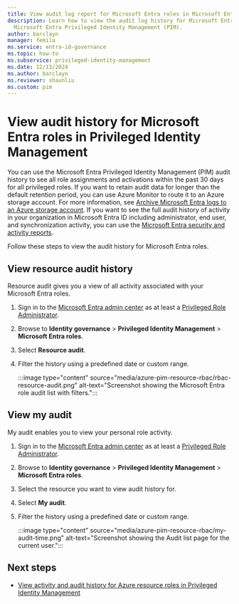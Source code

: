 ```yaml
---
title: View audit log report for Microsoft Entra roles in Microsoft Entra PIM
description: Learn how to view the audit log history for Microsoft Entra roles in
  Microsoft Entra Privileged Identity Management (PIM).
author: barclayn
manager: femila
ms.service: entra-id-governance
ms.topic: how-to
ms.subservice: privileged-identity-management
ms.date: 12/13/2024
ms.author: barclayn
ms.reviewer: shaunliu
ms.custom: pim
---
```

# View audit history for Microsoft Entra roles in Privileged Identity Management

You can use the Microsoft Entra Privileged Identity Management (PIM) audit history to see all role assignments and activations within the past 30 days for all privileged roles. If you want to retain audit data for longer than the default retention period, you can use Azure Monitor to route it to an Azure storage account. For more information, see [Archive Microsoft Entra logs to an Azure storage account](~/identity/monitoring-health/howto-archive-logs-to-storage-account.md). If you want to see the full audit history of activity in your organization in Microsoft Entra ID including administrator, end user, and synchronization activity, you can use the [Microsoft Entra security and activity reports](~/identity/monitoring-health/overview-monitoring-health.md).

Follow these steps to view the audit history for Microsoft Entra roles.

## View resource audit history


Resource audit gives you a view of all activity associated with your Microsoft Entra roles.

1. Sign in to the [Microsoft Entra admin center](https://entra.microsoft.com) as at least a [Privileged Role Administrator](~/identity/role-based-access-control/permissions-reference.md#privileged-role-administrator).

1. Browse to **Identity governance** > **Privileged Identity Management** > **Microsoft Entra roles**.

1. Select **Resource audit**.

1. Filter the history using a predefined date or custom range.

    :::image type="content" source="media/azure-pim-resource-rbac/rbac-resource-audit.png" alt-text="Screenshot showing the Microsoft Entra role audit list with filters.":::

## View my audit

My audit enables you to view your personal role activity.

1. Sign in to the [Microsoft Entra admin center](https://entra.microsoft.com) as at least a [Privileged Role Administrator](~/identity/role-based-access-control/permissions-reference.md#privileged-role-administrator).

1. Browse to **Identity governance** > **Privileged Identity Management** > **Microsoft Entra roles**.

1. Select the resource you want to view audit history for.

1. Select **My audit**.

1. Filter the history using a predefined date or custom range.

    :::image type="content" source="media/azure-pim-resource-rbac/my-audit-time.png" alt-text="Screenshot showing the Audit list page for the current user.":::

## Next steps

- [View activity and audit history for Azure resource roles in Privileged Identity Management](azure-pim-resource-rbac.md)